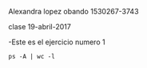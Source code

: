Alexandra lopez obando 
1530267-3743	

clase 19-abril-2017


-Este es el ejercicio numero 1


``` 
ps -A | wc -l
```


